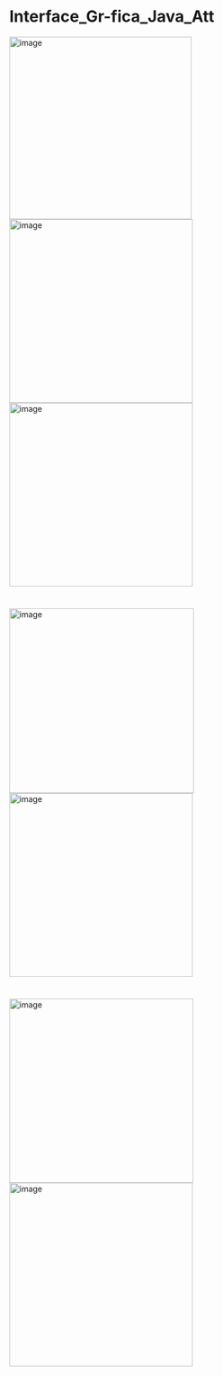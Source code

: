 # Interface_Gr-fica_Java_Att
<img width="324" alt="image" src="https://github.com/Lehguanaes/Interface_Grafica_Java_Att/assets/125403978/bbde3102-9286-435d-87e8-c3ea641b5a21">
<img width="326" alt="image" src="https://github.com/Lehguanaes/Interface_Grafica_Java_Att/assets/125403978/89d72f36-9680-4ed2-a0cd-52267e3d3821">
<img width="326" alt="image" src="https://github.com/Lehguanaes/Interface_Grafica_Java_Att/assets/125403978/7cfa4d28-132e-47c8-b87e-2b5b464a2f0c">

#

<img width="328" alt="image" src="https://github.com/Lehguanaes/Interface_Grafica_Java_Att/assets/125403978/5d745e8b-e9e5-4d44-8468-168c60451c1e">
<img width="326" alt="image" src="https://github.com/Lehguanaes/Interface_Grafica_Java_Att/assets/125403978/c215cb2d-09b8-4ff8-a47e-949e09912b2e">

#

<img width="327" alt="image" src="https://github.com/Lehguanaes/Interface_Grafica_Java_Att/assets/125403978/a86c6cd0-487e-4bd6-9db8-418d1446b131">
<img width="326" alt="image" src="https://github.com/Lehguanaes/Interface_Grafica_Java_Att/assets/125403978/838fe596-56a7-4891-b6a5-5af4b9aea6c6">
